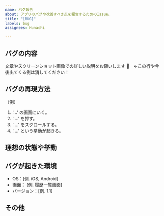 ```yaml
---
name: バグ報告
about: アプリのバグや改善すべき点を報告するためのIssue。
title: "[BUG]"
labels: bug
assignees: Hunachi

---
```


## バグの内容
文章やスクリーンショット画像での詳しい説明をお願いします :pray:　←この行や今後出てくる例は消してください！

## バグの再現方法
（例）
1. '...' の画面にいく。
2. '....' を押す。
3. '....' をスクロールする。
4. '....' という挙動が起きる。

## 理想の状態や挙動

## バグが起きた環境
 - OS：[例. iOS, Android]
 - 画面： [例. 履歴一覧画面]
 - バージョン：[例. 1.1]

## その他